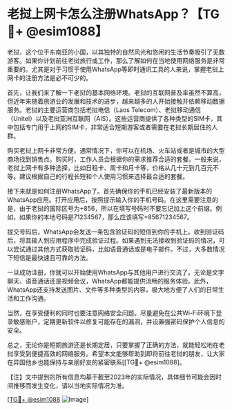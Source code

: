 # 老挝上网卡怎么注册WhatsApp？【TG💪+ @esim1088】

老挝，这个位于东南亚的小国，以其独特的自然风光和悠闲的生活节奏吸引了无数游客。如果你计划前往老挝旅行或工作，那么了解如何在当地使用网络服务是非常重要的。尤其是对于习惯于使用WhatsApp等即时通讯工具的人来说，掌握老挝上网卡的注册方法是必不可少的。

首先，让我们来了解一下老挝的基本网络环境。老挝的互联网普及率虽然不算高，但近年来随着旅游业的发展和技术的进步，越来越多的人开始接触并依赖移动数据服务。老挝的主要运营商包括老挝电信（Laos Telecom）、老挝移动通信（Unitel）以及老挝亚洲互联网（AIS）。这些运营商提供了各种类型的SIM卡，其中包括专门用于上网的SIM卡，非常适合短期游客或者需要在老挝长期居住的人群。

购买老挝上网卡非常方便。通常情况下，你可以在机场、火车站或者是城市的大型商场找到销售点。购买时，工作人员会根据你的需求推荐合适的套餐。一般来说，老挝上网卡有多种选择，比如日租卡、周卡和月卡等，价格从几十元到几百元不等。建议根据自己的行程长短和个人使用习惯来选择最合适的套餐。

接下来就是如何注册WhatsApp了。首先确保你的手机已经安装了最新版本的WhatsApp应用。打开应用后，按照提示输入你的手机号码。在这里需要注意的是，由于老挝的国际区号为+856，所以在填写号码时不要忘记加上这个前缀。例如，如果你的本地号码是71234567，那么应该填写+85671234567。

提交号码后，WhatsApp会发送一条包含验证码的短信到你的手机上。收到验证码后，将其输入到应用程序中完成验证过程。如果遇到无法接收到验证码的情况，可以尝试通过其他方式获取验证码，比如语音通话或是电子邮件。不过，大多数情况下短信是最快速且可靠的方法。

一旦成功注册，你就可以开始使用WhatsApp与其他用户进行交流了。无论是文字聊天、语音通话还是视频会议，WhatsApp都能提供流畅的服务体验。此外，WhatsApp还支持发送图片、文件等多种类型的内容，极大地方便了人们的日常生活和工作沟通。

当然，在享受便利的同时也要注意网络安全问题。尽量避免在公共Wi-Fi环境下登录敏感账户，定期更新软件以修复可能存在的漏洞，并设置强密码保护个人信息的安全。

总之，无论你是短期旅游还是长期定居，只要掌握了正确的方法，就能轻松地在老挝享受到便捷高效的网络服务。希望本文能够帮助到即将前往老挝的朋友，让大家在异国他乡也能保持与亲朋好友的紧密联系[[TG💪+ @esim1088]。

【注】文中提到的所有信息均基于截至2023年的实际情况，具体细节可能会因时间推移而发生变化，请以当地实际情况为准。

[[TG💪+ @esim1088](https://t.me/s/esim1088) ![Image](https://i.postimg.cc/4NQfJmqS/Snipaste-2025-05-13-00-14-12.png)]
